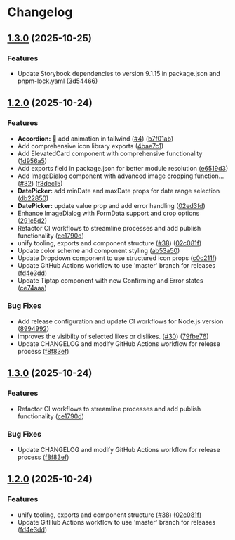 # Changelog

## [1.3.0](https://github.com/Programmer-Network/yail/compare/yail-v1.2.0...yail-v1.3.0) (2025-10-25)


### Features

* Update Storybook dependencies to version 9.1.15 in package.json and pnpm-lock.yaml ([3d54466](https://github.com/Programmer-Network/yail/commit/3d54466f7426660e9d4114464f91b8ede7e2d04b))

## [1.2.0](https://github.com/Programmer-Network/yail/compare/yail-v1.1.6...yail-v1.2.0) (2025-10-24)

### Features

- **Accordion:** 🎸 add animation in tailwind
  ([#4](https://github.com/Programmer-Network/yail/issues/4))
  ([b7f01ab](https://github.com/Programmer-Network/yail/commit/b7f01ab8af255ffd2510a369a69df45f5409085c))
- Add comprehensive icon library exports
  ([4bae7c1](https://github.com/Programmer-Network/yail/commit/4bae7c113d18ae91098432ed454686e3efe5369c))
- Add ElevatedCard component with comprehensive functionality
  ([1d956a5](https://github.com/Programmer-Network/yail/commit/1d956a553f90b2b2bcaa9b8f446311803c8ef975))
- Add exports field in package.json for better module resolution
  ([e6519d3](https://github.com/Programmer-Network/yail/commit/e6519d3b15ab781de9cbc653d342b2561cb485a4))
- Add ImageDialog component with advanced image cropping function…
  ([#32](https://github.com/Programmer-Network/yail/issues/32))
  ([f3dec15](https://github.com/Programmer-Network/yail/commit/f3dec15317a9a09570e27bb2526a611a8c7c0b34))
- **DatePicker:** add minDate and maxDate props for date range selection
  ([db22850](https://github.com/Programmer-Network/yail/commit/db2285086904aa1c3548c562076b1131e86e80a0))
- **DatePicker:** update value prop and add error handling
  ([02ed3fd](https://github.com/Programmer-Network/yail/commit/02ed3fdbf9190ba00bb0fb10784e3c9a00035dcf))
- Enhance ImageDialog with FormData support and crop options
  ([291c5d2](https://github.com/Programmer-Network/yail/commit/291c5d2195d067dbe227371b7ff33ccd5df4798a))
- Refactor CI workflows to streamline processes and add publish functionality
  ([ce1790d](https://github.com/Programmer-Network/yail/commit/ce1790da0a886547a2bd73cad76e45e7446bbe55))
- unify tooling, exports and component structure
  ([#38](https://github.com/Programmer-Network/yail/issues/38))
  ([02c081f](https://github.com/Programmer-Network/yail/commit/02c081f1d54469b9bd53be1596dc93a288f2e0c0))
- Update color scheme and component styling
  ([ab53a50](https://github.com/Programmer-Network/yail/commit/ab53a50b3cabd4e7925bc84a7d708c146940add8))
- Update Dropdown component to use structured icon props
  ([c0c211f](https://github.com/Programmer-Network/yail/commit/c0c211fd7fe7777eb4aadca86bdce131906634b5))
- Update GitHub Actions workflow to use 'master' branch for releases
  ([fd4e3dd](https://github.com/Programmer-Network/yail/commit/fd4e3dd7e1378fd9e8cce5787576a0cfd270324a))
- Update Tiptap component with new Confirming and Error states
  ([ce74aaa](https://github.com/Programmer-Network/yail/commit/ce74aaaaf9b923765fa91fb80c6388a80efb6b7b))

### Bug Fixes

- Add release configuration and update CI workflows for Node.js version
  ([8994992](https://github.com/Programmer-Network/yail/commit/89949926d0f1d28b6d09014bc5bb6b17f6025e41))
- improves the visibilty of selected likes or dislikes.
  ([#30](https://github.com/Programmer-Network/yail/issues/30))
  ([79fbe76](https://github.com/Programmer-Network/yail/commit/79fbe76a13235843c325429d1acb8acf03c94d67))
- Update CHANGELOG and modify GitHub Actions workflow for release process
  ([f8f83ef](https://github.com/Programmer-Network/yail/commit/f8f83ef5539caa3d8d984a0639dd60b0845683f5))

## [1.3.0](https://github.com/Programmer-Network/yail/compare/v1.2.0...v1.3.0) (2025-10-24)

### Features

- Refactor CI workflows to streamline processes and add publish functionality
  ([ce1790d](https://github.com/Programmer-Network/yail/commit/ce1790da0a886547a2bd73cad76e45e7446bbe55))

### Bug Fixes

- Update CHANGELOG and modify GitHub Actions workflow for release process
  ([f8f83ef](https://github.com/Programmer-Network/yail/commit/f8f83ef5539caa3d8d984a0639dd60b0845683f5))

## [1.2.0](https://github.com/Programmer-Network/yail/compare/v1.1.6...v1.2.0) (2025-10-24)

### Features

- unify tooling, exports and component structure
  ([#38](https://github.com/Programmer-Network/yail/issues/38))
  ([02c081f](https://github.com/Programmer-Network/yail/commit/02c081f1d54469b9bd53be1596dc93a288f2e0c0))
- Update GitHub Actions workflow to use 'master' branch for releases
  ([fd4e3dd](https://github.com/Programmer-Network/yail/commit/fd4e3dd7e1378fd9e8cce5787576a0cfd270324a))
